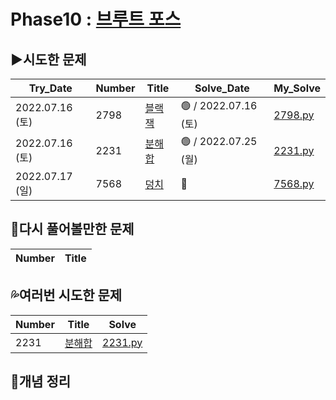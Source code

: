 # Phase10 : [브루트 포스](https://www.acmicpc.net/step/22)



## ▶️시도한 문제

| Try_Date        | Number | Title                                                        | Solve_Date           | My_Solve               |
| --------------- | ------ | ------------------------------------------------------------ | -------------------- | ---------------------- |
| 2022.07.16 (토) | 2798 | [블랙잭](https://www.acmicpc.net/problem/2798) | 🟢 / 2022.07.16 (토) | [2798.py](./2798.py) |
| 2022.07.16 (토) | 2231 | [분해합](https://www.acmicpc.net/problem/2231) | 🟢 / 2022.07.25 (월) | [2231.py](./2231.py) |
| 2022.07.17 (일) | 7568 | [덩치](https://www.acmicpc.net/problem/7568) | 🔴 | [7568.py](./7568.py) |



## 💫다시 풀어볼만한 문제

| Number | Title |
| ------ | ----- |



## 💦여러번 시도한 문제

| Number | Title                                          | Solve                |
| ------ | ---------------------------------------------- | -------------------- |
| 2231   | [분해합](https://www.acmicpc.net/problem/2231) | [2231.py](./2231.py) |



## 📑개념 정리

```python

```

